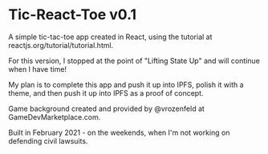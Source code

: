 # Tic-React-Toe v0.1

A simple tic-tac-toe app created in React, using the tutorial at reactjs.org/tutorial/tutorial.html.

For this version, I stopped at the point of "Lifting State Up" and will continue when I have time!

My plan is to complete this app and push it up into IPFS, polish it with a theme, and then push it up into IPFS as a proof of concept.

Game background created and provided by @vrozenfeld at GameDevMarketplace.com. 

Built in February 2021 - on the weekends, when I'm not working on defending civil lawsuits.
